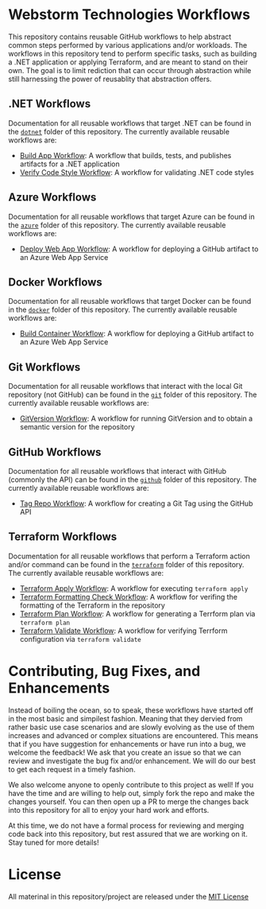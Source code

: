 # Webstorm Technologies Workflows
This repository contains reusable GitHub workflows to help abstract common steps performed by various applications and/or workloads.
The workflows in this repository tend to perform specific tasks, such as building a .NET application or applying Terraform, and are meant to stand on their own.
The goal is to limit rediction that can occur through abstraction while still harnessing the power of reusablity that abstraction offers.

## .NET Workflows
Documentation for all reusable workflows that target .NET can be found in the [`dotnet`](./dotnet/) folder of this repository.
The currently available reusable workflows are:
- [Build App Workflow](./.github/workflows/dotnet-build-app-workflow.yml): A workflow that builds, tests, and publishes artifacts for a .NET application
- [Verify Code Style Workflow](./.github/workflows/dotnet-verify-code-style-workflow.yml): A workflow for validating .NET code styles

## Azure Workflows
Documentation for all reusable workflows that target Azure can be found in the [`azure`](./azure/) folder of this repository.
The currently available reusable workflows are:
- [Deploy Web App Workflow](./.github/workflows/azure-deploy-web-app-workflow.yml): A workflow for deploying a GitHub artifact to an Azure Web App Service

## Docker Workflows
Documentation for all reusable workflows that target Docker can be found in the [`docker`](./docker/) folder of this repository.
The currently available reusable workflows are:
- [Build Container Workflow](./.github/workflows/docker-build-container-workflow.yml): A workflow for deploying a GitHub artifact to an Azure Web App Service

## Git Workflows
Documentation for all reusable workflows that interact with the local Git repository (not GitHub) can be found in the [`git`](./git/) folder of this repository.
The currently available reusable workflows are:
- [GitVersion Workflow](./.github/workflows/gitversion-workflow.yml): A workflow for running GitVersion and to obtain a semantic version for the repository

## GitHub Workflows
Documentation for all reusable workflows that interact with GitHub (commonly the API) can be found in the [`github`](./github/) folder of this repository.
The currently available reusable workflows are:
- [Tag Repo Workflow](./.github/workflows/github-tag-repo-workflow.yml): A workflow for creating a Git Tag using the GitHub API

## Terraform Workflows
Documentation for all reusable workflows that perform a Terraform action and/or command can be found in the [`terraform`](./terraform/) folder of this repository.
The currently available reusable workflows are:
- [Terraform Apply Workflow](./.github/workflows/terraform-apply-workflow.yml): A workflow for executing `terraform apply`
- [Terraform Formatting Check Workflow](./.github/workflows/terraform-formatting-check-workflow.yml): A workflow for verifing the formatting of the Terraform in the repository
- [Terraform Plan Workflow](./.github/workflows/terraform-plan-workflow.yml): A workflow for generating a Terrform plan via `terraform plan`
- [Terraform Validate Workflow](./.github/workflows/terraform-validate-workflow.yml): A workflow for verifying Terrform configuration via `terraform validate`

# Contributing, Bug Fixes, and Enhancements
Instead of boiling the ocean, so to speak, these workflows have started off in the most basic and simpilest fashion.
Meaning that they dervied from rather basic use case scenarios and are slowly evolving as the use of them increases and advanced or complex situations are encountered.
This means that if you have suggestion for enhancements or have run into a bug, we welcome the feedback!
We ask that you create an issue so that we can review and investigate the bug fix and/or enhancement.
We will do our best to get each request in a timely fashion.

We also welcome anyone to openly contribute to this project as well!
If you have the time and are willing to help out, simply fork the repo and make the changes yourself.
You can then open up a PR to merge the changes back into this repository for all to enjoy your hard work and efforts.

At this time, we do not have a formal process for reviewing and merging code back into this repository, but rest assured that we are working on it.
Stay tuned for more details!

# License
All materinal in this repository/project are released under the [MIT License](LICENSE)
